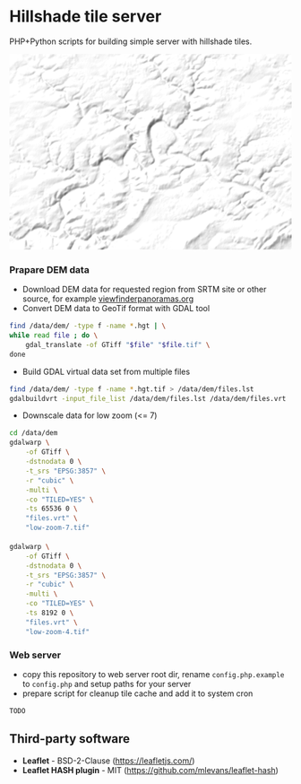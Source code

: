 # Hillshade tile server

PHP+Python scripts for building simple server with hillshade tiles.

![river relief](screenshot.png)

### Prapare DEM data

 - Download DEM data for requested region from SRTM site or other source, 
 for example [viewfinderpanoramas.org](viewfinderpanoramas.org)
 - Convert DEM data to GeoTif format with GDAL tool

```bash
find /data/dem/ -type f -name *.hgt | \
while read file ; do \
    gdal_translate -of GTiff "$file" "$file.tif" \
done
```

 - Build GDAL virtual data set from multiple files
```bash
find /data/dem/ -type f -name *.hgt.tif > /data/dem/files.lst
gdalbuildvrt -input_file_list /data/dem/files.lst /data/dem/files.vrt
```

 - Downscale data for low zoom (<= 7)

```bash
cd /data/dem
gdalwarp \
    -of GTiff \
    -dstnodata 0 \
    -t_srs "EPSG:3857" \
    -r "cubic" \
    -multi \
    -co "TILED=YES" \
    -ts 65536 0 \
    "files.vrt" \
    "low-zoom-7.tif"

gdalwarp \
    -of GTiff \
    -dstnodata 0 \
    -t_srs "EPSG:3857" \
    -r "cubic" \
    -multi \
    -co "TILED=YES" \
    -ts 8192 0 \
    "files.vrt" \
    "low-zoom-4.tif"
```

### Web server

 - copy this repository to web server root dir, rename `config.php.example` 
 to `config.php` and setup paths for your server
 - prepare script for cleanup tile cache and add it to system cron

```bash
TODO
``` 

## Third-party software

 - **Leaflet** - BSD-2-Clause (https://leafletjs.com/)
 - **Leaflet HASH plugin** - MIT (https://github.com/mlevans/leaflet-hash)

